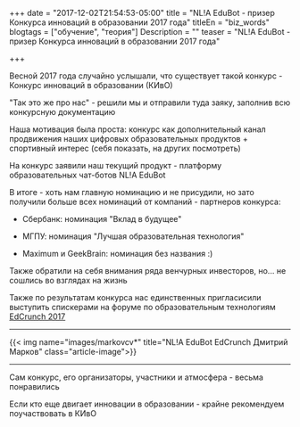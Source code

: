 +++
date = "2017-12-02T21:54:53-05:00"
title = "NL!A EduBot - призер Конкурса инноваций в образовании 2017 года"
titleEn = "biz_words"
blogtags = ["обучение", "теория"]
Description = ""
teaser = "NL!A EduBot - призер Конкурса инноваций в образовании 2017 года"

+++

Весной 2017 года случайно услышали, что существует такой конкурс - Конкурс инноваций в образовании (КИвО)

"Так это же про нас" - решили мы и отправили туда заяку, заполнив всю конкурсную документацию

Наша мотивация была проста: конкурс как дополнительный канал продвижения наших цифровых образовательных продуктов + спортивный интерес (себя показать, на других посмотреть)

На конкурс заявили наш текущий продукт - платформу образовательных чат-ботов NL!A EduBot

В итоге - хоть нам главную номинацию и не присудили, но зато получили больше всех номинаций от компаний - партнеров конкурса:

- Сбербанк: номинация "Вклад в будущее"

- МГПУ: номинация "Лучшая образовательная технология"

- Maximum и GeekBrain: номинация без названия :)

Также обратили на себя внимания ряда венчурных инвесторов, но... не сошлись во взглядах на жизнь

Также по результатам конкурса нас единственных пригласисили выступить спискерами на форуме по образовательным технологиям <a href="http://2017.edcrunch.ru/speaker/152" target="_blank"> EdCrunch 2017</a>

<hr>
{{< img name="images/markovcv*" title="NL!A EduBot EdCrunch Дмитрий Марков" class="article-image">}}
<hr>

Сам конкурс, его организаторы, участники и атмосфера - весьма понравились

Если кто еще двигает инновации в образовании - крайне рекомендуем поучаствовать в КИвО